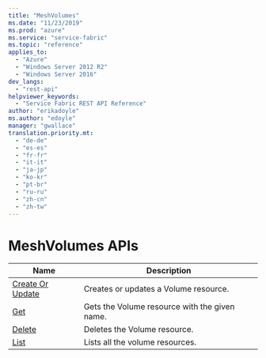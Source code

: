 ```yaml
---
title: "MeshVolumes"
ms.date: "11/23/2019"
ms.prod: "azure"
ms.service: "service-fabric"
ms.topic: "reference"
applies_to: 
  - "Azure"
  - "Windows Server 2012 R2"
  - "Windows Server 2016"
dev_langs: 
  - "rest-api"
helpviewer_keywords: 
  - "Service Fabric REST API Reference"
author: "erikadoyle"
ms.author: "edoyle"
manager: "gwallace"
translation.priority.mt: 
  - "de-de"
  - "es-es"
  - "fr-fr"
  - "it-it"
  - "ja-jp"
  - "ko-kr"
  - "pt-br"
  - "ru-ru"
  - "zh-cn"
  - "zh-tw"
---
```

# MeshVolumes APIs

| Name | Description |
| --- | --- |
| [Create Or Update](sfclient-api-meshvolume_createorupdate.md) | Creates or updates a Volume resource.<br/> |
| [Get](sfclient-api-meshvolume_get.md) | Gets the Volume resource with the given name.<br/> |
| [Delete](sfclient-api-meshvolume_delete.md) | Deletes the Volume resource.<br/> |
| [List](sfclient-api-meshvolume_list.md) | Lists all the volume resources.<br/> |

